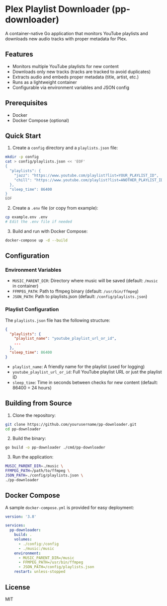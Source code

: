 # Plex Playlist Downloader (pp-downloader)

A container-native Go application that monitors YouTube playlists and downloads new audio tracks with proper metadata for Plex.

## Features

- Monitors multiple YouTube playlists for new content
- Downloads only new tracks (tracks are tracked to avoid duplicates)
- Extracts audio and embeds proper metadata (title, artist, etc.)
- Runs as a lightweight container
- Configurable via environment variables and JSON config

## Prerequisites

- Docker
- Docker Compose (optional)

## Quick Start

1. Create a `config` directory and a `playlists.json` file:

```bash
mkdir -p config
cat > config/playlists.json << 'EOF'
{
  "playlists": {
    "jazz": "https://www.youtube.com/playlist?list=YOUR_PLAYLIST_ID",
    "chill": "https://www.youtube.com/playlist?list=ANOTHER_PLAYLIST_ID"
  },
  "sleep_time": 86400
}
EOF
```

2. Create a `.env` file (or copy from example):

```bash
cp example.env .env
# Edit the .env file if needed
```

3. Build and run with Docker Compose:

```bash
docker-compose up -d --build
```

## Configuration

### Environment Variables

- `MUSIC_PARENT_DIR`: Directory where music will be saved (default: `/music` in container)
- `FFMPEG_PATH`: Path to ffmpeg binary (default: `/usr/bin/ffmpeg`)
- `JSON_PATH`: Path to playlists.json (default: `/config/playlists.json`)

### Playlist Configuration

The `playlists.json` file has the following structure:

```json
{
  "playlists": {
    "playlist_name": "youtube_playlist_url_or_id",
    ...
  },
  "sleep_time": 86400
}
```

- `playlist_name`: A friendly name for the playlist (used for logging)
- `youtube_playlist_url_or_id`: Full YouTube playlist URL or just the playlist ID
- `sleep_time`: Time in seconds between checks for new content (default: 86400 = 24 hours)

## Building from Source

1. Clone the repository:

```bash
git clone https://github.com/yourusername/pp-downloader.git
cd pp-downloader
```

2. Build the binary:

```bash
go build -o pp-downloader ./cmd/pp-downloader
```

3. Run the application:

```bash
MUSIC_PARENT_DIR=./music \
FFMPEG_PATH=/path/to/ffmpeg \
JSON_PATH=./config/playlists.json \
./pp-downloader
```

## Docker Compose

A sample `docker-compose.yml` is provided for easy deployment:

```yaml
version: '3.8'

services:
  pp-downloader:
    build: .
    volumes:
      - ./config:/config
      - ./music:/music
    environment:
      - MUSIC_PARENT_DIR=/music
      - FFMPEG_PATH=/usr/bin/ffmpeg
      - JSON_PATH=/config/playlists.json
    restart: unless-stopped
```

## License

MIT
